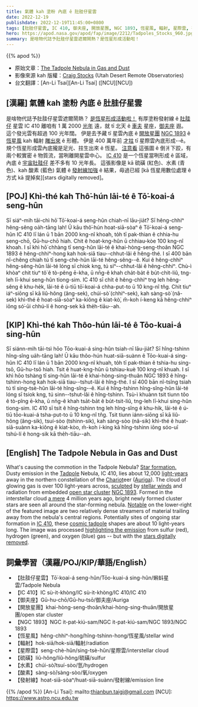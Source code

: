 ```yaml
---
title: 氣體 kah 塗粉 內底 ê 肚胿仔星雲
date: 2022-12-19
publishdate: 2022-12-19T11:45:00+0800
tags: [肚胿仔星雲, IC 410, 御夫座, 開放星團, NGC 1893, 恆星風, 輻射, 星際雲, 硫磺, 水素, 酸素, 發射線]
hero: https://apod.nasa.gov/apod/fap/image/2212/Tadpoles_Stocks_960.jpg
summary: 是啥物代誌予肚胿仔星雲遮爾鬧熱？是恆星形成活動啦！
---
```


{{% apod %}}

- 原始文章：[The Tadpole Nebula in Gas and Dust](https://apod.nasa.gov/apod/ap221219.html)
- 影像來源 kah 版權：[Craig Stocks](https://craigstocksarts.com/resume.html) (Utah Desert Remote Observatories)
- 台文翻譯：[An-Li Tsai][An-Li Tsai] ([NCU][NCU])

## [漢羅] 氣體 kah 塗粉 內底 ê 肚胿仔星雲
是啥物代誌予肚胿仔星雲遮爾鬧熱？
[是恆星形成活動啦！][Star formation.]
有厚塗粉發射線 ê [肚胿仔][Tadpole] 星雲 IC 410 離咱有 1 萬 2000 [光年][light-years] 遠，就 tī 北天 ê [車夫][Chariot] 星座，[御夫座][Auriga] 遐。
這个發光雲有超過 100 光年闊。
伊是去予藏 tī 星雲內底 ê [開放星團][open star cluster] [NGC 1893][NGC 1893] ê [恆星風][stellar winds] kah 輻射 [雕出來][sculpted] ê 形體。
伊是 400 萬年前 [才拄][a mere] tī 星際雲內底形成--ê。
規个恆星形成雲內底攏是足光、拄生出來 ê 恆星。
[注意看][Notable] 這張圖 ê 倒爿下跤，有兩个較實密 ê 物質流，當咧離開星雲中心。
[IC 410][IC 410] 是一个恆星當咧形成 ê 區域，內底 ê [宇宙肚胿仔][cosmic tadpole] 差不多有 10 光年長。
這張影像是 kā 硫磺 (紅色)、水素 (青色)、kah 酸素 (藍色) 氣體 ê [發射線加強][highlighting the emission] ê 結果，毋過已經 [kā 恆星用數位處理 ê 方式 kā 提掉矣][stars digitally removed]。


## [POJ] Khì-thé kah Thô͘-hún lāi-té ê Tō͘-koai-á seng-hûn
Sī siáⁿ-mih tāi-chì hō͘ Tō͘-koai-á seng-hûn chiah-nī lāu-jia̍t?
Sī hêng-chhiⁿ hêng-sêng oa̍h-tāng lah!
Ū kāu thô͘-hún hoat-siā-sòaⁿ ê Tō͘-koai-á seng-hûn IC 410 lī lán ū 1 bān 2000 kng-nî khoah, to̍h tī pak-thian ê chhia-hu seng-chō, Gū-hu-chō hiah.
Chit ê hoat-kng-hûn ū chhiau-kòe 100 kng-nî khoah.
I sī khì hō͘ chhàng tī seng-hûn lāi-té ê khai-hòng-seng-thoân NGC 1893 ê hêng-chhiⁿ-hong kah hok-siā tiau--chhut-lâi ê hêng-thé.
I sī 400 bān nî-chêng chiah tú tī seng-chè-hûn lāi-té hêng-sêng--ê.
Kui ê hêng-chhiⁿ hêng-sêng-hûn lāi-té lóng sī chiok kng, tú siⁿ--chhut-lâi ê hêng-chhiⁿ.
Chù-ì khòaⁿ chit tiuⁿ tô͘ ê tò-pêng ē-kha, ū nn̄g-ê khah cha̍t-ba̍t ê bu̍t-chit-liû, tng-leh lī-khui seng-hûn tiong-sim.
IC 410 sī chi̍t ê hêng-chhiⁿ tng leh hêng-sêng ê khu-he̍k, lāi-té ê ú-tiū tō͘-koai-á chha-put-to ū 10 kng-nî tn̂g.
Chit tiuⁿ iáⁿ-siōng sī kā liû-hông (âng-sek), chúi-sò͘ (chhiⁿ-sek), kah sàng-sò͘ (nâ-sek) khì-thé ê hoat-siā-sòaⁿ ka-kiông ê kiat-kò͘, m̄-koh í-keng kā hêng-chhiⁿ iōng só͘-ūi chhú-lí ê hong-sek kā the̍h-tiāu--ah.


## [KIP] Khì-thé kah Thôo-hún lāi-té ê Tōo-kuai-á sing-hûn
Sī siánn-mih tāi-tsì hōo Tōo-kuai-á sing-hûn tsiah-nī lāu-jia̍t?
Sī hîng-tshinn hîng-sîng ua̍h-tāng lah!
Ū kāu thôo-hún huat-siā-suànn ê Tōo-kuai-á sing-hûn IC 410 lī lán ū 1 bān 2000 kng-nî khuah, to̍h tī pak-thian ê tshia-hu sing-tsō, Gū-hu-tsō hiah.
Tsit ê huat-kng-hûn ū tshiau-kuè 100 kng-nî khuah.
I sī khì hōo tshàng tī sing-hûn lāi-té ê khai-hòng-sing-thuân NGC 1893 ê hîng-tshinn-hong kah hok-siā tiau--tshut-lâi ê hîng-thé.
I sī 400 bān nî-tsîng tsiah tú tī sing-tsè-hûn lāi-té hîng-sîng--ê.
Kui ê hîng-tshinn hîng-sîng-hûn lāi-té lóng sī tsiok kng, tú sinn--tshut-lâi ê hîng-tshinn.
Tsù-ì khuànn tsit tiunn tôo ê tò-pîng ē-kha, ū nn̄g-ê khah tsa̍t-ba̍t ê bu̍t-tsit-liû, tng-leh lī-khui sing-hûn tiong-sim.
IC 410 sī tsi̍t ê hîng-tshinn tng leh hîng-sîng ê khu-hi̍k, lāi-té ê ú-tiū tōo-kuai-á tsha-put-to ū 10 kng-nî tn̂g.
Tsit tiunn iánn-siōng sī kā liû-hông (âng-sik), tsuí-sòo (tshinn-sik), kah sàng-sòo (nâ-sik) khì-thé ê huat-siā-suànn ka-kiông ê kiat-kòo, m̄-koh í-king kā hîng-tshinn iōng sóo-uī tshú-lí ê hong-sik kā the̍h-tiāu--ah.

## [English] The Tadpole Nebula in Gas and Dust
What's causing the commotion in the Tadpole Nebula?
[Star formation.][Star formation.] 
Dusty emission in the [Tadpole][Tadpole] Nebula, IC 410, lies about 12,000 [light-years][light-years] away in the northern constellation of the [Chariot][Chariot]eer ([Auriga][Auriga]).
The cloud of glowing gas is over 100 light-years across, [sculpted][sculpted] by [stellar winds][stellar winds] and radiation from embedded [open star cluster][open star cluster] [NGC 1893][NGC 1893].
Formed in the interstellar cloud [a mere][a mere] 4 million years ago, bright newly formed cluster stars are seen all around the star-forming nebula.
[Notable][Notable] on the lower-right of the featured image are two relatively dense streamers of material trailing away from the nebula's central regions.
Potentially sites of ongoing star formation in [IC 410][IC 410], these [cosmic tadpole][cosmic tadpole] shapes are about 10 light-years long.
The image was processed [highlighting the emission][highlighting the emission] from sulfur (red), hydrogen (green), and oxygen (blue) gas -- but with the [stars digitally removed][stars digitally removed e].


## 詞彙學習（漢羅/POJ/KIP/華語/English）
- 【肚胿仔星雲】Tō͘-koai-á seng-hûn/Tōo-kuai-á sing-hûn/蝌蚪星雲/Tadpole Nebula
- 【IC 410】IC sù-it-khòng/IC sù-it-khòng/IC 410/IC 410
- 【御夫座】Gū-hu-chō/Gū-hu-tsō/御夫座/Auriga
- 【開放星團】khai-hòng-seng-thoân/khai-hòng-sing-thuân/開放星團/open star cluster
- 【NGC 1893】NGC it-pat-kiú-sam/NGC it-pat-kiú-sam/NGC 1893/NGC 1893
- 【恆星風】hêng-chhiⁿ-hong/hîng-tshinn-hong/恆星風/stellar wind
- 【輻射】hok-siā/hok-siā/輻射/radiation
- 【星際雲】seng-chè-hûn/sing-tsè-hûn/星際雲/interstellar cloud
- 【硫磺】liû-hông/liû-hông/硫磺/sulfur
- 【水素】chúi-sò͘/tsuí-sòo/氫/hydrogen
- 【酸素】sàng-sò͘/sàng-sòo/氧/oxygen
- 【發射線】hoat-siā-sòaⁿ/huat-siā-suànn/發射線/emission line


{{% /apod %}}
[An-Li Tsai]: mailto:thianbun.taigi@gmail.com
[NCU]: https://www.astro.ncu.edu.tw

[copyright]: https://apod.nasa.gov/apod/fap/lib/about_apod.html#srapply
[License]: https://creativecommons.org/licenses/by/2.0/

[Star formation.]:https://science.nasa.gov/astrophysics/focus-areas/how-do-stars-form-and-evolve
[Tadpole]:https://en.wikipedia.org/wiki/Tadpole
[light-years]:https://spaceplace.nasa.gov/light-year/en/
[Chariot]:https://en.wikipedia.org/wiki/Chariot
[Auriga]:http://hawastsoc.org/deepsky/aur/index.html
[sculpted]:https://apod.nasa.gov/apod/ap050602.html
[stellar winds]:https://apod.nasa.gov/apod/ap200121.html
[open star cluster]:https://apod.nasa.gov/apod/open_clusters.html
[NGC 1893]:http://en.wikipedia.org/wiki/NGC_1893
[a mere]:https://arxiv.org/abs/astro-ph/9909065v1
[Notable]:https://www.seadna.ca/wp-content/uploads/2019/10/Hilariously-Surprised-Dogs-510x310.jpg
[IC 410]:http://it.wikipedia.org/wiki/IC_410
[cosmic tadpole]:https://apod.nasa.gov/apod/ap140109.html
[highlighting the emission]:https://www.startools.org/modules/composite/usage/popular-coloring
[stars digitally removed e]:https://apod.nasa.gov/apod/ap221004.html
[stars digitally removed t]:https://apod.tw/daily/20221004/


